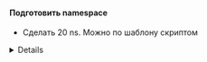 #### Подготовить namespace
* Сделать 20 ns. Можно по шаблону скриптом
<details>
```bash
#!/bin/bash  
for (( i =0; i < 20; i++))  
do  
kubectl create ns ns${i}  
done  


</details>